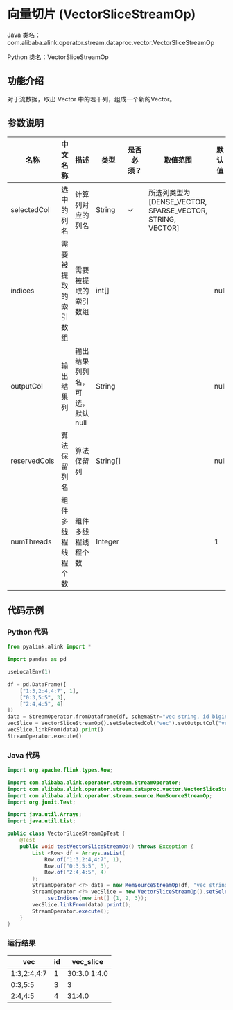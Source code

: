 # 向量切片 (VectorSliceStreamOp)
Java 类名：com.alibaba.alink.operator.stream.dataproc.vector.VectorSliceStreamOp

Python 类名：VectorSliceStreamOp


## 功能介绍
对于流数据，取出 Vector 中的若干列，组成一个新的Vector。

## 参数说明

| 名称 | 中文名称 | 描述 | 类型 | 是否必须？ | 取值范围 | 默认值 |
| --- | --- | --- | --- | --- | --- | --- |
| selectedCol | 选中的列名 | 计算列对应的列名 | String | ✓ | 所选列类型为 [DENSE_VECTOR, SPARSE_VECTOR, STRING, VECTOR] |  |
| indices | 需要被提取的索引数组 | 需要被提取的索引数组 | int[] |  |  | null |
| outputCol | 输出结果列 | 输出结果列列名，可选，默认null | String |  |  | null |
| reservedCols | 算法保留列名 | 算法保留列 | String[] |  |  | null |
| numThreads | 组件多线程线程个数 | 组件多线程线程个数 | Integer |  |  | 1 |


## 代码示例
### Python 代码
```python
from pyalink.alink import *

import pandas as pd

useLocalEnv(1)

df = pd.DataFrame([
    ["1:3,2:4,4:7", 1],
    ["0:3,5:5", 3],
    ["2:4,4:5", 4]
])
data = StreamOperator.fromDataframe(df, schemaStr="vec string, id bigint")
vecSlice = VectorSliceStreamOp().setSelectedCol("vec").setOutputCol("vec_slice").setIndices([1,2,3])
vecSlice.linkFrom(data).print()
StreamOperator.execute()
```

### Java 代码
```java
import org.apache.flink.types.Row;

import com.alibaba.alink.operator.stream.StreamOperator;
import com.alibaba.alink.operator.stream.dataproc.vector.VectorSliceStreamOp;
import com.alibaba.alink.operator.stream.source.MemSourceStreamOp;
import org.junit.Test;

import java.util.Arrays;
import java.util.List;

public class VectorSliceStreamOpTest {
	@Test
	public void testVectorSliceStreamOp() throws Exception {
		List <Row> df = Arrays.asList(
			Row.of("1:3,2:4,4:7", 1),
			Row.of("0:3,5:5", 3),
			Row.of("2:4,4:5", 4)
		);
		StreamOperator <?> data = new MemSourceStreamOp(df, "vec string, id int");
		StreamOperator <?> vecSlice = new VectorSliceStreamOp().setSelectedCol("vec").setOutputCol("vec_slice")
			.setIndices(new int[] {1, 2, 3});
		vecSlice.linkFrom(data).print();
		StreamOperator.execute();
	}
}
```
### 运行结果

| vec         | id   | vec_slice      |
| ----------- | ---- | -------------- |
| 1:3,2:4,4:7 | 1    | $3$0:3.0 1:4.0 |
| 0:3,5:5     | 3    | $3$            |
| 2:4,4:5     | 4    | $3$1:4.0       |
